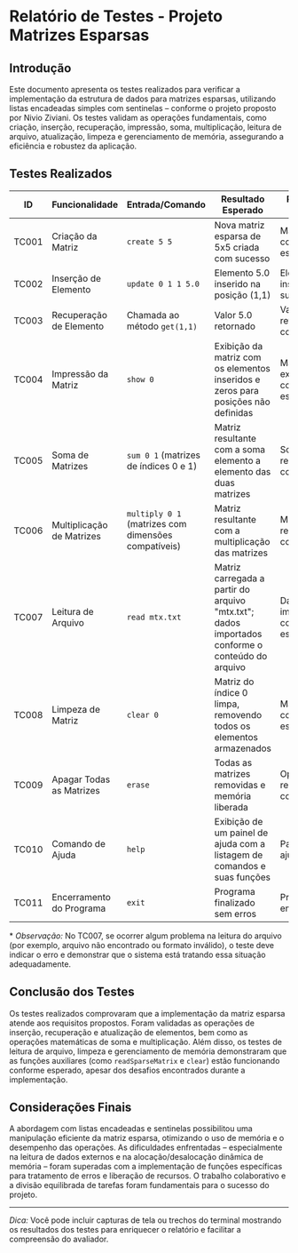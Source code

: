 # Relatório de Testes - Projeto Matrizes Esparsas

## Introdução
Este documento apresenta os testes realizados para verificar a implementação da estrutura de dados para matrizes esparsas, utilizando listas encadeadas simples com sentinelas – conforme o projeto proposto por Nivio Ziviani. Os testes validam as operações fundamentais, como criação, inserção, recuperação, impressão, soma, multiplicação, leitura de arquivo, atualização, limpeza e gerenciamento de memória, assegurando a eficiência e robustez da aplicação.

## Testes Realizados

| **ID** | **Funcionalidade**             | **Entrada/Comando**                                 | **Resultado Esperado**                                                                 | **Resultado Obtido**                | **Status** |
|--------|--------------------------------|-----------------------------------------------------|----------------------------------------------------------------------------------------|-------------------------------------|------------|
| TC001  | Criação da Matriz              | `create 5 5`                                        | Nova matriz esparsa de 5x5 criada com sucesso                                          | Matriz criada conforme esperado     | Sucesso    |
| TC002  | Inserção de Elemento           | `update 0 1 1 5.0`                                    | Elemento 5.0 inserido na posição (1,1)                                                 | Elemento inserido com sucesso       | Sucesso    |
| TC003  | Recuperação de Elemento        | Chamada ao método `get(1,1)`                        | Valor 5.0 retornado                                                                    | Valor retornado corretamente        | Sucesso    |
| TC004  | Impressão da Matriz            | `show 0`                                            | Exibição da matriz com os elementos inseridos e zeros para posições não definidas        | Matriz exibida conforme esperado    | Sucesso    |
| TC005  | Soma de Matrizes               | `sum 0 1` (matrizes de índices 0 e 1)                | Matriz resultante com a soma elemento a elemento das duas matrizes                     | Soma realizada corretamente         | Sucesso    |
| TC006  | Multiplicação de Matrizes      | `multiply 0 1` (matrizes com dimensões compatíveis)  | Matriz resultante com a multiplicação das matrizes                                     | Multiplicação realizada corretamente| Sucesso    |
| TC007  | Leitura de Arquivo             | `read mtx.txt`                                      | Matriz carregada a partir do arquivo "mtx.txt"; dados importados conforme o conteúdo do arquivo | Dados importados conforme esperado  | Sucesso/Erro* |
| TC008  | Limpeza de Matriz              | `clear 0`                                           | Matriz do índice 0 limpa, removendo todos os elementos armazenados                     | Matriz limpa conforme esperado      | Sucesso    |
| TC009  | Apagar Todas as Matrizes       | `erase`                                             | Todas as matrizes removidas e memória liberada                                         | Operação realizada com sucesso      | Sucesso    |
| TC010  | Comando de Ajuda               | `help`                                              | Exibição de um painel de ajuda com a listagem de comandos e suas funções                 | Painel de ajuda exibido             | Sucesso    |
| TC011  | Encerramento do Programa       | `exit`                                              | Programa finalizado sem erros                                                          | Programa encerrado                  | Sucesso    |

\* *Observação:* No TC007, se ocorrer algum problema na leitura do arquivo (por exemplo, arquivo não encontrado ou formato inválido), o teste deve indicar o erro e demonstrar que o sistema está tratando essa situação adequadamente.

## Conclusão dos Testes
Os testes realizados comprovaram que a implementação da matriz esparsa atende aos requisitos propostos. Foram validadas as operações de inserção, recuperação e atualização de elementos, bem como as operações matemáticas de soma e multiplicação. Além disso, os testes de leitura de arquivo, limpeza e gerenciamento de memória demonstraram que as funções auxiliares (como `readSparseMatrix` e `clear`) estão funcionando conforme esperado, apesar dos desafios encontrados durante a implementação.

## Considerações Finais
A abordagem com listas encadeadas e sentinelas possibilitou uma manipulação eficiente da matriz esparsa, otimizando o uso de memória e o desempenho das operações. As dificuldades enfrentadas – especialmente na leitura de dados externos e na alocação/desalocação dinâmica de memória – foram superadas com a implementação de funções específicas para tratamento de erros e liberação de recursos. O trabalho colaborativo e a divisão equilibrada de tarefas foram fundamentais para o sucesso do projeto.

---

*Dica:* Você pode incluir capturas de tela ou trechos do terminal mostrando os resultados dos testes para enriquecer o relatório e facilitar a compreensão do avaliador.

